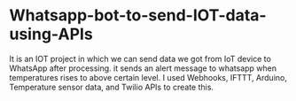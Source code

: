 # Whatsapp-bot-to-send-IOT-data-using-APIs

It is an IOT project in which we can send data we got from IoT device to WhatsApp after processing.
it sends an alert message to whatsapp when temperatures rises to above certain level.
I used Webhooks, IFTTT, Arduino, Temperature sensor data, and Twilio APIs to create this.
